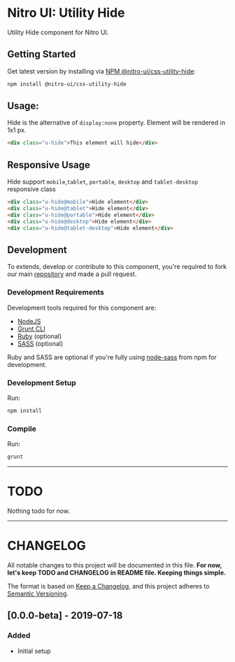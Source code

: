 # Nitro UI: Utility Hide

Utility Hide component for Nitro UI.

## Getting Started

Get latest version by installing via [NPM @nitro-ui/css-utility-hide](https://www.npmjs.com/package/@nitro-ui/css-utility-hide):

```sh
npm install @nitro-ui/css-utility-hide
```

## Usage:

Hide is the alternative of `display:none` property. Element will be rendered in 1x1 px.

```html
<div class="u-hide">This element will hide</div>
```


## Responsive Usage

Hide support `mobile`,`tablet`, `portable`, `desktop` and `tablet-desktop` responsive class

```html
<div class="u-hide@mobile">Hide element</div>
<div class="u-hide@tablet">Hide element</div>
<div class="u-hide@portable">Hide element</div>
<div class="u-hide@desktop">Hide element</div>
<div class="u-hide@tablet-desktop">Hide element</div>
```

## Development

To extends, develop or contribute to this component, you're required to fork our main [repository](https://github.com/icarasia-engineering/nitro-ui) and made a pull request.

### Development Requirements

Development tools required for this component are:

- [NodeJS](https://nodejs.org/en/)
- [Grunt CLI](https://gruntjs.com)
- [Ruby](https://www.ruby-lang.org/en/) (optional)
- [SASS](https://sass-lang.com) (optional)

Ruby and SASS are optional if you're fully using [node-sass](https://github.com/sass/node-sass) from npm for development.

### Development Setup

Run:

```sh
npm install
```

### Compile

Run:

```sh
grunt
```
---

# TODO

Nothing todo for now.

---

# CHANGELOG

All notable changes to this project will be documented in this file. **For now, let's keep TODO and CHANGELOG in README file. Keeping things simple.**

The format is based on [Keep a Changelog](https://keepachangelog.com/en/1.0.0/),
and this project adheres to [Semantic Versioning](https://semver.org/spec/v2.0.0.html).

## [0.0.0-beta] - 2019-07-18
### Added
- Initial setup
